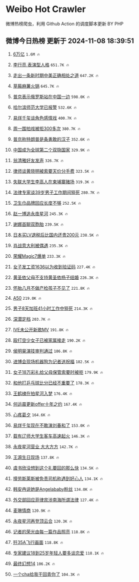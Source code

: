 # Weibo Hot Crawler 



微博热榜爬虫，利用 Github Action 的调度脚本更新 BY PHP 


## 微博今日热榜 更新于 2024-11-08 18:39:51 
1. [6万亿](https://s.weibo.com/weibo?q=6%E4%B8%87%E4%BA%BF&t=31&band_rank=1&Refer=top) `1.6M 🔥` 

1. [李行亮 表演型人格](https://s.weibo.com/weibo?q=%E6%9D%8E%E8%A1%8C%E4%BA%AE%20%E8%A1%A8%E6%BC%94%E5%9E%8B%E4%BA%BA%E6%A0%BC&t=31&band_rank=2&Refer=top) `651.7K 🔥` 

1. [走出一条新时期中美正确相处之道](https://s.weibo.com/weibo?q=%23%E8%B5%B0%E5%87%BA%E4%B8%80%E6%9D%A1%E6%96%B0%E6%97%B6%E6%9C%9F%E4%B8%AD%E7%BE%8E%E6%AD%A3%E7%A1%AE%E7%9B%B8%E5%A4%84%E4%B9%8B%E9%81%93%23&t=31&band_rank=3&Refer=top) `647.2K 🔥` 

1. [草莓麻薯火锅](https://s.weibo.com/weibo?q=%E8%8D%89%E8%8E%93%E9%BA%BB%E8%96%AF%E7%81%AB%E9%94%85&t=31&band_rank=4&Refer=top) `645.7K 🔥` 

1. [普京表示俄罗斯站在中国一边](https://s.weibo.com/weibo?q=%23%E6%99%AE%E4%BA%AC%E8%A1%A8%E7%A4%BA%E4%BF%84%E7%BD%97%E6%96%AF%E7%AB%99%E5%9C%A8%E4%B8%AD%E5%9B%BD%E4%B8%80%E8%BE%B9%23&t=31&band_rank=5&Refer=top) `598.0K 🔥` 

1. [哈尔滨师范大学已报警](https://s.weibo.com/weibo?q=%23%E5%93%88%E5%B0%94%E6%BB%A8%E5%B8%88%E8%8C%83%E5%A4%A7%E5%AD%A6%E5%B7%B2%E6%8A%A5%E8%AD%A6%23&t=31&band_rank=6&Refer=top) `532.6K 🔥` 

1. [易烊千玺谈角色感情戏](https://s.weibo.com/weibo?q=%23%E6%98%93%E7%83%8A%E5%8D%83%E7%8E%BA%E8%B0%88%E8%A7%92%E8%89%B2%E6%84%9F%E6%83%85%E6%88%8F%23&t=31&band_rank=7&Refer=top) `400.7K 🔥` 

1. [周一围拍戏被拒300多次](https://s.weibo.com/weibo?q=%E5%91%A8%E4%B8%80%E5%9B%B4%E6%8B%8D%E6%88%8F%E8%A2%AB%E6%8B%92300%E5%A4%9A%E6%AC%A1&t=31&band_rank=8&Refer=top) `380.7K 🔥` 

1. [普京称特朗普是条勇敢的汉子](https://s.weibo.com/weibo?q=%23%E6%99%AE%E4%BA%AC%E7%A7%B0%E7%89%B9%E6%9C%97%E6%99%AE%E6%98%AF%E6%9D%A1%E5%8B%87%E6%95%A2%E7%9A%84%E6%B1%89%E5%AD%90%23&t=31&band_rank=9&Refer=top) `352.6K 🔥` 

1. [中国成为全球第二个双隐国家](https://s.weibo.com/weibo?q=%23%E4%B8%AD%E5%9B%BD%E6%88%90%E4%B8%BA%E5%85%A8%E7%90%83%E7%AC%AC%E4%BA%8C%E4%B8%AA%E5%8F%8C%E9%9A%90%E5%9B%BD%E5%AE%B6%23&t=31&band_rank=10&Refer=top) `329.9K 🔥` 

1. [翁清雅好友发声](https://s.weibo.com/weibo?q=%23%E7%BF%81%E6%B8%85%E9%9B%85%E5%A5%BD%E5%8F%8B%E5%8F%91%E5%A3%B0%23&t=31&band_rank=11&Refer=top) `326.7K 🔥` 

1. [律师谈黄晓明被索要天价分手费](https://s.weibo.com/weibo?q=%23%E5%BE%8B%E5%B8%88%E8%B0%88%E9%BB%84%E6%99%93%E6%98%8E%E8%A2%AB%E7%B4%A2%E8%A6%81%E5%A4%A9%E4%BB%B7%E5%88%86%E6%89%8B%E8%B4%B9%23&t=31&band_rank=12&Refer=top) `323.5K 🔥` 

1. [失联大学生李高人在柬埔寨赌场](https://s.weibo.com/weibo?q=%23%E5%A4%B1%E8%81%94%E5%A4%A7%E5%AD%A6%E7%94%9F%E6%9D%8E%E9%AB%98%E4%BA%BA%E5%9C%A8%E6%9F%AC%E5%9F%94%E5%AF%A8%E8%B5%8C%E5%9C%BA%23&t=31&band_rank=13&Refer=top) `319.3K 🔥` 

1. [法律专家谈39岁男子工作期间猝死](https://s.weibo.com/weibo?q=%23%E6%B3%95%E5%BE%8B%E4%B8%93%E5%AE%B6%E8%B0%8839%E5%B2%81%E7%94%B7%E5%AD%90%E5%B7%A5%E4%BD%9C%E6%9C%9F%E9%97%B4%E7%8C%9D%E6%AD%BB%23&t=31&band_rank=14&Refer=top) `280.7K 🔥` 

1. [卫生巾品牌回应长度不够](https://s.weibo.com/weibo?q=%E5%8D%AB%E7%94%9F%E5%B7%BE%E5%93%81%E7%89%8C%E5%9B%9E%E5%BA%94%E9%95%BF%E5%BA%A6%E4%B8%8D%E5%A4%9F&t=31&band_rank=15&Refer=top) `252.5K 🔥` 

1. [赵一博追永夜星河](https://s.weibo.com/weibo?q=%23%E8%B5%B5%E4%B8%80%E5%8D%9A%E8%BF%BD%E6%B0%B8%E5%A4%9C%E6%98%9F%E6%B2%B3%23&t=31&band_rank=16&Refer=top) `245.3K 🔥` 

1. [谢娜首聊双胞胎](https://s.weibo.com/weibo?q=%E8%B0%A2%E5%A8%9C%E9%A6%96%E8%81%8A%E5%8F%8C%E8%83%9E%E8%83%8E&t=31&band_rank=17&Refer=top) `239.5K 🔥` 

1. [日本买LV退税后比国内还贵200元](https://s.weibo.com/weibo?q=%23%E6%97%A5%E6%9C%AC%E4%B9%B0LV%E9%80%80%E7%A8%8E%E5%90%8E%E6%AF%94%E5%9B%BD%E5%86%85%E8%BF%98%E8%B4%B5200%E5%85%83%23&t=31&band_rank=18&Refer=top) `238.5K 🔥` 

1. [肖战意大利被偶遇](https://s.weibo.com/weibo?q=%23%E8%82%96%E6%88%98%E6%84%8F%E5%A4%A7%E5%88%A9%E8%A2%AB%E5%81%B6%E9%81%87%23&t=31&band_rank=19&Refer=top) `235.3K 🔥` 

1. [荣耀Magic7爆单](https://s.weibo.com/weibo?q=%23%E8%8D%A3%E8%80%80Magic7%E7%88%86%E5%8D%95%23&t=31&band_rank=20&Refer=top) `233.3K 🔥` 

1. [女子发工资1636以为收到验证码](https://s.weibo.com/weibo?q=%23%E5%A5%B3%E5%AD%90%E5%8F%91%E5%B7%A5%E8%B5%841636%E4%BB%A5%E4%B8%BA%E6%94%B6%E5%88%B0%E9%AA%8C%E8%AF%81%E7%A0%81%23&t=31&band_rank=21&Refer=top) `227.4K 🔥` 

1. [黄圣依父母不支持黄圣依杨子结婚](https://s.weibo.com/weibo?q=%23%E9%BB%84%E5%9C%A3%E4%BE%9D%E7%88%B6%E6%AF%8D%E4%B8%8D%E6%94%AF%E6%8C%81%E9%BB%84%E5%9C%A3%E4%BE%9D%E6%9D%A8%E5%AD%90%E7%BB%93%E5%A9%9A%23&t=31&band_rank=22&Refer=top) `226.3K 🔥` 

1. [怀胎八月不做产检孩子不见了](https://s.weibo.com/weibo?q=%23%E6%80%80%E8%83%8E%E5%85%AB%E6%9C%88%E4%B8%8D%E5%81%9A%E4%BA%A7%E6%A3%80%E5%AD%A9%E5%AD%90%E4%B8%8D%E8%A7%81%E4%BA%86%23&t=31&band_rank=23&Refer=top) `221.8K 🔥` 

1. [A50](https://s.weibo.com/weibo?q=A50&t=31&band_rank=24&Refer=top) `219.0K 🔥` 

1. [男子8天加班41小时工作中猝死](https://s.weibo.com/weibo?q=%23%E7%94%B7%E5%AD%908%E5%A4%A9%E5%8A%A0%E7%8F%AD41%E5%B0%8F%E6%97%B6%E5%B7%A5%E4%BD%9C%E4%B8%AD%E7%8C%9D%E6%AD%BB%23&t=31&band_rank=25&Refer=top) `214.3K 🔥` 

1. [深潜定档](https://s.weibo.com/weibo?q=%23%E6%B7%B1%E6%BD%9C%E5%AE%9A%E6%A1%A3%23&t=31&band_rank=26&Refer=top) `203.7K 🔥` 

1. [IVE未公开新歌MV](https://s.weibo.com/weibo?q=IVE%E6%9C%AA%E5%85%AC%E5%BC%80%E6%96%B0%E6%AD%8CMV&t=31&band_rank=27&Refer=top) `191.8K 🔥` 

1. [殴打空少女子已被家属接走](https://s.weibo.com/weibo?q=%23%E6%AE%B4%E6%89%93%E7%A9%BA%E5%B0%91%E5%A5%B3%E5%AD%90%E5%B7%B2%E8%A2%AB%E5%AE%B6%E5%B1%9E%E6%8E%A5%E8%B5%B0%23&t=31&band_rank=28&Refer=top) `190.2K 🔥` 

1. [侯明昊演技审判通过](https://s.weibo.com/weibo?q=%E4%BE%AF%E6%98%8E%E6%98%8A%E6%BC%94%E6%8A%80%E5%AE%A1%E5%88%A4%E9%80%9A%E8%BF%87&t=31&band_rank=29&Refer=top) `186.8K 🔥` 

1. [进博会现场机器狗为记者送祝福](https://s.weibo.com/weibo?q=%23%E8%BF%9B%E5%8D%9A%E4%BC%9A%E7%8E%B0%E5%9C%BA%E6%9C%BA%E5%99%A8%E7%8B%97%E4%B8%BA%E8%AE%B0%E8%80%85%E9%80%81%E7%A5%9D%E7%A6%8F%23&t=31&band_rank=30&Refer=top) `182.5K 🔥` 

1. [女子18万彩礼给父母保管索要时被拒](https://s.weibo.com/weibo?q=%23%E5%A5%B3%E5%AD%9018%E4%B8%87%E5%BD%A9%E7%A4%BC%E7%BB%99%E7%88%B6%E6%AF%8D%E4%BF%9D%E7%AE%A1%E7%B4%A2%E8%A6%81%E6%97%B6%E8%A2%AB%E6%8B%92%23&t=31&band_rank=31&Refer=top) `179.9K 🔥` 

1. [和他打乒乓球比分已经不重要了](https://s.weibo.com/weibo?q=%E5%92%8C%E4%BB%96%E6%89%93%E4%B9%92%E4%B9%93%E7%90%83%E6%AF%94%E5%88%86%E5%B7%B2%E7%BB%8F%E4%B8%8D%E9%87%8D%E8%A6%81%E4%BA%86&t=31&band_rank=32&Refer=top) `178.3K 🔥` 

1. [王鹤棣在拍星河入梦](https://s.weibo.com/weibo?q=%23%E7%8E%8B%E9%B9%A4%E6%A3%A3%E5%9C%A8%E6%8B%8D%E6%98%9F%E6%B2%B3%E5%85%A5%E6%A2%A6%23&t=31&band_rank=33&Refer=top) `176.4K 🔥` 

1. [何运晨更新offer十年之约](https://s.weibo.com/weibo?q=%E4%BD%95%E8%BF%90%E6%99%A8%E6%9B%B4%E6%96%B0offer%E5%8D%81%E5%B9%B4%E4%B9%8B%E7%BA%A6&t=31&band_rank=34&Refer=top) `167.4K 🔥` 

1. [心疼葛夕](https://s.weibo.com/weibo?q=%23%E5%BF%83%E7%96%BC%E8%91%9B%E5%A4%95%23&t=31&band_rank=35&Refer=top) `164.6K 🔥` 

1. [易烊千玺现在不敢演刘春和了](https://s.weibo.com/weibo?q=%23%E6%98%93%E7%83%8A%E5%8D%83%E7%8E%BA%E7%8E%B0%E5%9C%A8%E4%B8%8D%E6%95%A2%E6%BC%94%E5%88%98%E6%98%A5%E5%92%8C%E4%BA%86%23&t=31&band_rank=36&Refer=top) `153.0K 🔥` 

1. [载有辽师大学生客车高速起火](https://s.weibo.com/weibo?q=%23%E8%BD%BD%E6%9C%89%E8%BE%BD%E5%B8%88%E5%A4%A7%E5%AD%A6%E7%94%9F%E5%AE%A2%E8%BD%A6%E9%AB%98%E9%80%9F%E8%B5%B7%E7%81%AB%23&t=31&band_rank=37&Refer=top) `146.3K 🔥` 

1. [永夜星河营业 大大方方](https://s.weibo.com/weibo?q=%E6%B0%B8%E5%A4%9C%E6%98%9F%E6%B2%B3%E8%90%A5%E4%B8%9A%20%E5%A4%A7%E5%A4%A7%E6%96%B9%E6%96%B9&t=31&band_rank=38&Refer=top) `142.7K 🔥` 

1. [王源生日现场](https://s.weibo.com/weibo?q=%23%E7%8E%8B%E6%BA%90%E7%94%9F%E6%97%A5%E7%8E%B0%E5%9C%BA%23&t=31&band_rank=39&Refer=top) `137.8K 🔥` 

1. [虞书欣没想到这个礼要回的那么快](https://s.weibo.com/weibo?q=%23%E8%99%9E%E4%B9%A6%E6%AC%A3%E6%B2%A1%E6%83%B3%E5%88%B0%E8%BF%99%E4%B8%AA%E7%A4%BC%E8%A6%81%E5%9B%9E%E7%9A%84%E9%82%A3%E4%B9%88%E5%BF%AB%23&t=31&band_rank=40&Refer=top) `134.5K 🔥` 

1. [撞劳斯莱斯被免责司机称遇到好心人](https://s.weibo.com/weibo?q=%23%E6%92%9E%E5%8A%B3%E6%96%AF%E8%8E%B1%E6%96%AF%E8%A2%AB%E5%85%8D%E8%B4%A3%E5%8F%B8%E6%9C%BA%E7%A7%B0%E9%81%87%E5%88%B0%E5%A5%BD%E5%BF%83%E4%BA%BA%23&t=31&band_rank=41&Refer=top) `134.1K 🔥` 

1. [韩安冉说她是Angelababy粉丝](https://s.weibo.com/weibo?q=%23%E9%9F%A9%E5%AE%89%E5%86%89%E8%AF%B4%E5%A5%B9%E6%98%AFAngelababy%E7%B2%89%E4%B8%9D%23&t=31&band_rank=42&Refer=top) `134.0K 🔥` 

1. [外交部回应菲律宾涉南海所谓法律](https://s.weibo.com/weibo?q=%23%E5%A4%96%E4%BA%A4%E9%83%A8%E5%9B%9E%E5%BA%94%E8%8F%B2%E5%BE%8B%E5%AE%BE%E6%B6%89%E5%8D%97%E6%B5%B7%E6%89%80%E8%B0%93%E6%B3%95%E5%BE%8B%23&t=31&band_rank=43&Refer=top) `127.4K 🔥` 

1. [麦琳情商](https://s.weibo.com/weibo?q=%23%E9%BA%A6%E7%90%B3%E6%83%85%E5%95%86%23&t=31&band_rank=44&Refer=top) `120.9K 🔥` 

1. [永夜星河再登顶云合](https://s.weibo.com/weibo?q=%23%E6%B0%B8%E5%A4%9C%E6%98%9F%E6%B2%B3%E5%86%8D%E7%99%BB%E9%A1%B6%E4%BA%91%E5%90%88%23&t=31&band_rank=45&Refer=top) `120.3K 🔥` 

1. [记者的荣光由每一篇作品照亮](https://s.weibo.com/weibo?q=%23%E8%AE%B0%E8%80%85%E7%9A%84%E8%8D%A3%E5%85%89%E7%94%B1%E6%AF%8F%E4%B8%80%E7%AF%87%E4%BD%9C%E5%93%81%E7%85%A7%E4%BA%AE%23&t=31&band_rank=46&Refer=top) `118.8K 🔥` 

1. [歼35A飞行画面](https://s.weibo.com/weibo?q=%23%E6%AD%BC35A%E9%A3%9E%E8%A1%8C%E7%94%BB%E9%9D%A2%23&t=31&band_rank=47&Refer=top) `118.8K 🔥` 

1. [专家建议18到25岁年轻人要多谈恋爱](https://s.weibo.com/weibo?q=%23%E4%B8%93%E5%AE%B6%E5%BB%BA%E8%AE%AE18%E5%88%B025%E5%B2%81%E5%B9%B4%E8%BD%BB%E4%BA%BA%E8%A6%81%E5%A4%9A%E8%B0%88%E6%81%8B%E7%88%B1%23&t=31&band_rank=48&Refer=top) `118.1K 🔥` 

1. [最终幻想14](https://s.weibo.com/weibo?q=%23%E6%9C%80%E7%BB%88%E5%B9%BB%E6%83%B314%23&t=31&band_rank=49&Refer=top) `106.2K 🔥` 

1. [一个cha给我干回青你了](https://s.weibo.com/weibo?q=%E4%B8%80%E4%B8%AAcha%E7%BB%99%E6%88%91%E5%B9%B2%E5%9B%9E%E9%9D%92%E4%BD%A0%E4%BA%86&t=31&band_rank=50&Refer=top) `104.3K 🔥` 


